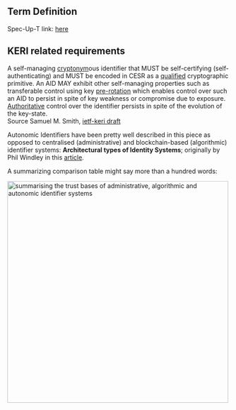 ## Term Definition

Spec-Up-T link: <a href='https://weboftrust.github.io/WOT-terms/docs/glossary/autonomic-identifier'>here</a>

## KERI related requirements
A self-managing [cryptonym](cryptonym)ous identifier that MUST be self-certifying (self-authenticating) and MUST be encoded in CESR as a [qualified](qualified) cryptographic primitive. An AID MAY exhibit other self-managing properties such as transferable control using key [pre-rotation](pre-rotation) which enables control over such an AID to persist in spite of key weakness or compromise due to exposure. [Authoritative](authoritative) control over the identifier persists in spite of the evolution of the key-state.   
Source Samuel M. Smith, [ietf-keri draft](https://github.com/WebOfTrust/ietf-keri/blob/main/draft-ssmith-keri.md)

Autonomic Identifiers have been pretty well described in this piece as opposed to centralised (administrative) and blockchain-based (algorithmic) identifier systems: **Architectural types of Identity Systems**; originally by Phil Windley in this [article](https://www.windley.com/archives/2020/09/the_architecture_of_identity_systems.shtml). 

A summarizing comparison table might say more than a hundred words:

<img src="https://hackmd.io/_uploads/HyOi3r81j.png" width="500" alt="summarising the trust bases of administrative, algorithmic and autonomic identifier systems" />
